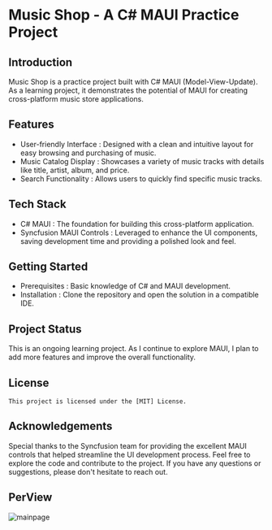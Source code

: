 # Music Shop - A C# MAUI Practice Project
## Introduction
Music Shop is a practice project built with C# MAUI (Model-View-Update). As a learning project, it demonstrates the potential of MAUI for creating cross-platform music store applications.
## Features
* User-friendly Interface : Designed with a clean and intuitive layout for easy browsing and purchasing of music.
* Music Catalog Display : Showcases a variety of music tracks with details like title, artist, album, and price.
* Search Functionality : Allows users to quickly find specific music tracks.

## Tech Stack
* C# MAUI : The foundation for building this cross-platform application.
* Syncfusion MAUI Controls : Leveraged to enhance the UI components, saving development time and providing a polished look and feel.
## Getting Started
 * Prerequisites : Basic knowledge of C# and MAUI development.
* Installation : Clone the repository and open the solution in a compatible IDE.
## Project Status
This is an ongoing learning project. As I continue to explore MAUI, I plan to add more features and improve the overall functionality.
## License
	This project is licensed under the [MIT] License.
## Acknowledgements	
Special thanks to the Syncfusion team for providing the excellent MAUI controls that helped streamline the UI development process.
Feel free to explore the code and contribute to the project. If you have any questions or suggestions, please don't hesitate to reach out.

## PerView
![mainpage](https://img.picui.cn/free/2025/07/03/686630a09f5f1.png)